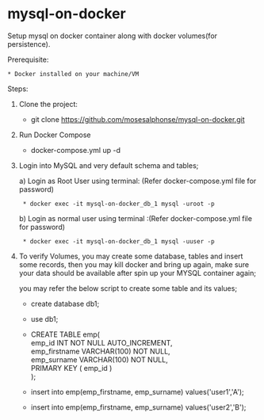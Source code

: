 # mysql-on-docker

Setup mysql on docker container along with docker volumes(for persistence).

Prerequisite:

    * Docker installed on your machine/VM


Steps:

1) Clone the project:

    * git clone https://github.com/mosesalphonse/mysql-on-docker.git
    
2) Run Docker Compose

    * docker-compose.yml up -d
    
3) Login into MySQL and very default schema and tables;
    
    a) Login as Root User using terminal: (Refer docker-compose.yml file for password)
    
        * docker exec -it mysql-on-docker_db_1 mysql -uroot -p
        
    b) Login as normal user using terminal  :(Refer docker-compose.yml file for password)
    
        * docker exec -it mysql-on-docker_db_1 mysql -uuser -p

4) To verify Volumes, you may create some database, tables and insert some records, then you may kill docker and bring up again, make sure your data should be available after spin up your MYSQL container again;

    you may refer the below script to create some table and its values;
    
    
    * create database db1;

    * use db1;

    * CREATE TABLE emp(  
        emp_id INT NOT NULL AUTO_INCREMENT,  
        emp_firstname VARCHAR(100) NOT NULL,  
        emp_surname VARCHAR(100) NOT NULL,  
        PRIMARY KEY ( emp_id )  
    );  

    * insert into emp(emp_firstname, emp_surname) values('user1','A');
    * insert into emp(emp_firstname, emp_surname) values('user2','B');
